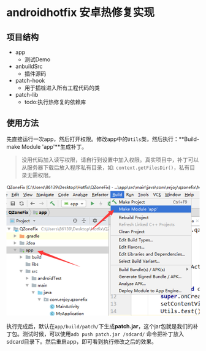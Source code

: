 # androidhotfix  安卓热修复实现

## 项目结构

- app
  - 测试Demo
- anbuildSrc
  - 插件源码
- patch-hook
  - 用于插桩进入所有工程代码的类
- patch-lib
  - todo:执行热修复的依赖库


## 使用方法

先直接运行一次app，然后打开权限。修改app中的`Utils`类，然后执行：**Build-make Module 'app'**生成补丁。

> 没用代码加入读写权限，请自行到设置中加入权限。真实项目中，补丁可以从服务器下载后放入程序私有目录，如: `context.getFilesDir()`，私有目录无需权限。

![生成补丁](https://github.com/xunyixiangchao/androidhotfix/blob/master/img/%E7%94%9F%E6%88%90%E8%A1%A5%E4%B8%81.png)

执行完成后，默认在`app/build/patch/`下生成**patch.jar**，这个jar包就是我们的补丁包。测试时候，可以使用`adb push patch.jar /sdcard/` 命令把补丁放入sdcard目录下。然后重启app，即可看到执行修改之后的效果。

